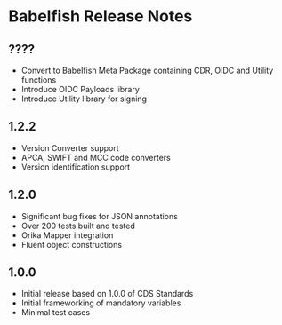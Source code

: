 
Babelfish Release Notes
==============================

????
-------

* Convert to Babelfish Meta Package containing CDR, OIDC and Utility functions
* Introduce OIDC Payloads library
* Introduce Utility library for signing

1.2.2
------

* Version Converter support
* APCA, SWIFT and MCC code converters
* Version identification support

1.2.0
------

* Significant bug fixes for JSON annotations
* Over 200 tests built and tested
* Orika Mapper integration
* Fluent object constructions

1.0.0
------

* Initial release based on 1.0.0 of CDS Standards
* Initial frameworking of mandatory variables
* Minimal test cases


